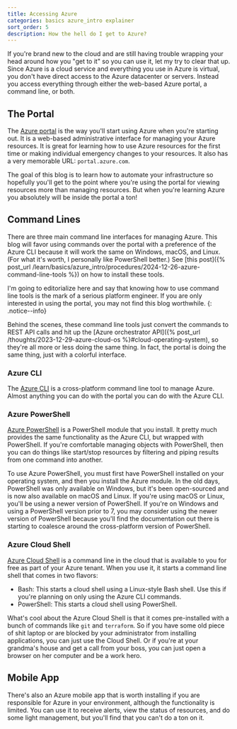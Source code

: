 ```yaml
---
title: Accessing Azure
categories: basics azure_intro explainer
sort_order: 5
description: How the hell do I get to Azure?
---
```

If you're brand new to the cloud and are still having trouble wrapping your head around how you "get to it" so you can use it, let my try to clear that up.<!--more--> Since Azure is a cloud service and everything you use in Azure is virtual, you don't have direct access to the Azure datacenter or servers. Instead you access everything through either the web-based Azure portal, a command line, or both.

## The Portal

The [Azure portal](https://learn.microsoft.com/en-us/azure/azure-portal/azure-portal-overview) is the way you'll start using Azure when you're starting out. It is a web-based administrative interface for managing your Azure resources. It is great for learning how to use Azure resources for the first time or making individual emergency changes to your resources. It also has a very memorable URL: `portal.azure.com`.

The goal of this blog is to learn how to automate your infrastructure so hopefully you'll get to the point where you're using the portal for viewing resources more than managing resources. But when you're learning Azure you absolutely will be inside the portal a ton!

## Command Lines

There are three main command line interfaces for managing Azure. This blog will favor using commands over the portal with a preference of the Azure CLI because it will work the same on Windows, macOS, and Linux. (For what it's worth, I personally like PowerShell better.) See [this post]({% post_url /learn/basics/azure_intro/procedures/2024-12-26-azure-command-line-tools %}) on how to install these tools.

I'm going to editorialize here and say that knowing how to use command line tools is the mark of a serious platform engineer. If you are only interested in using the portal, you may not find this blog worthwhile.
{: .notice--info}

Behind the scenes, these command line tools just convert the commands to REST API calls and hit up the [Azure orchestrator API]({% post_url /thoughts/2023-12-29-azure-cloud-os %}#cloud-operating-system), so they're all more or less doing the same thing. In fact, the portal is doing the same thing, just with a colorful interface.

### Azure CLI

The [Azure CLI](https://learn.microsoft.com/en-us/cli/azure/what-is-azure-cli) is a cross-platform command line tool to manage Azure. Almost anything you can do with the portal you can do with the Azure CLI.

### Azure PowerShell

[Azure PowerShell](https://learn.microsoft.com/en-us/powershell/azure/get-started-azureps?view=azps-11.1.0) is a PowerShell module that you install. It pretty much provides the same functionality as the Azure CLI, but wrapped with PowerShell. If you're comfortable managing objects with PowerShell, then you can do things like start/stop resources by filtering and piping results from one command into another.

To use Azure PowerShell, you must first have PowerShell installed on your operating system, and then you install the Azure module. In the old days, PowerShell was only available on Windows, but it's been open-sourced and is now also available on macOS and Linux. If you're using macOS or Linux, you'll be using a newer version of PowerShell. If you're on Windows and using a PowerShell version prior to 7, you may consider using the newer version of PowerShell because you'll find the documentation out there is starting to coalesce around the cross-platform version of PowerShell.

### Azure Cloud Shell

[Azure Cloud Shell](https://learn.microsoft.com/en-us/azure/cloud-shell/overview) is a command line in the cloud that is available to you for free as part of your Azure tenant. When you use it, it starts a command line shell that comes in two flavors:

- Bash: This starts a cloud shell using a Linux-style Bash shell. Use this if you're planning on only using the Azure CLI commands.
- PowerShell: This starts a cloud shell using PowerShell.

What's cool about the Azure Cloud Shell is that it comes pre-installed with a bunch of commands like `git` and `terraform`. So if you have some old piece of shit laptop or are blocked by your administrator from installing applications, you can just use the Cloud Shell. Or if you're at your grandma's house and get a call from your boss, you can just open a browser on her computer and be a work hero.

## Mobile App

There's also an Azure mobile app that is worth installing if you are responsible for Azure in your environment, although the functionality is limited. You can use it to receive alerts, view the status of resources, and do some light management, but you'll find that you can't do a ton on it.